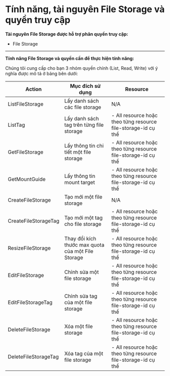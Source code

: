 # Tính năng, tài nguyên File Storage và quyền truy cập

**Tài nguyên File Storage được hỗ trợ phân quyền truy cập:**

* File Storage

***

**Tính năng File Storage và quyền cần để thực hiện tính năng:**

Chúng tôi cung cấp cho bạn 3 nhóm quyền chính (List, Read, Write) với ý nghĩa được mô tả ở bảng bên dưới:

| Action | Mục đích sử dụng | Resource |
| --- | --- | --- |
| ListFileStorage | Lấy danh sách các file storage | N/A |
| ListTag | Lấy danh sách tag trên từng file storage | - All resource hoặc theo từng resource file-storage-id cụ thể |
| GetFileStorage | Lấy thông tin chi tiết một file storage | - All resource hoặc theo từng resource file-storage-id cụ thể |
| GetMountGuide | Lấy thông tin mount target | - All resource hoặc theo từng resource file-storage-id cụ thể |
| CreateFileStorage | Tạo mới một file storage | N/A |
| CreateFileStorageTag | Tạo mới một tag cho file storage | - All resource hoặc theo từng resource file-storage-id cụ thể |
| ResizeFileStorage | Thay đổi kích thước max quota của một File Storage | - All resource hoặc theo từng resource file-storage-id cụ thể |
| EditFileStorage | Chỉnh sửa một file storage | - All resource hoặc theo từng resource file-storage-id cụ thể |
| EditFileStorageTag | Chỉnh sửa tag của một file storage | - All resource hoặc theo từng resource file-storage-id cụ thể |
| DeleteFileStorage | Xóa một file storage | - All resource hoặc theo từng resource file-storage-id cụ thể |
| DeleteFileStorageTag | Xóa tag của một file storage | - All resource hoặc theo từng resource file-storage-id cụ thể |
